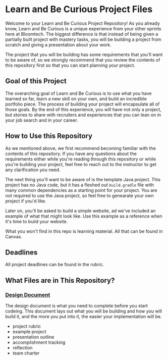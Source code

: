 # Learn and Be Curious Project Files

Welcome to your Learn and Be Curious Project Repository! As you already know, Learn and Be Curious is a unique experience from your other sprints here at Bloomtech. The biggest difference is that instead of being given a partially built project with mastery tasks, you will be building a project from scratch and giving a presentation about your work. 

The project that you will be building has some requirements that you'll want to be aware of, so we strongly recommend that you review the contents of this repository first so that you can start planning your project. 

## Goal of this Project

The overarching goal of Learn and Be Curious is to use what you have learned so far, learn a new skill on your own, and build an incredible portfolio piece. The process of building your project will encapsulate all of those goals. By the end of this experience, you will have not only a project, but stories to share with recruiters and experiences that you can lean on in your job search and in your career. 
  
## How to Use this Repository

As we mentioned above, we first recommend becoming familiar with the contents of this repository. If you have any questions about the requirements either while you're reading through this repository or while you're building your project, feel free to reach out to the instructor to get any clarification you need. 

The next thing you'll want to be aware of is the template Java project. This project has no Java code, but it has a fleshed out `build.gradle` file with many common dependencies as a starting point for your project. You are not required to use the Java project, so feel free to genearate your own project if you'd like.

Later on, you'll be asked to build a simple website, ad we've included an example of what that might look like. Use this example as a reference when it's time to build your website.

What you won't find in this repo is learning material. All that can be found in Canvas.

## Deadlines

All project deadlines can be found in the rubric.
  
## What Files are in This Repository?

### [Design Document](project_documents/design_document.md)

The design document is what you need to complete before you start codeing. This document lays out what you will be building and how you will build it, and the more you put into it, the easier your implementation will be. 
  - project rubric
  - example project
  - presentation outline
  - accomplishment tracking
  - reflection
  - team charter
